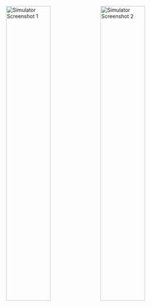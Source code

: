 <div style="display: flex; justify-content: space-between;">
  <img src="https://github.com/user-attachments/assets/5d0c6e1d-f478-4b6d-85be-8751124ffd7d" alt="Simulator Screenshot 1" style="width: 49%; height: 800px; object-fit: cover;">
  <img src="https://github.com/user-attachments/assets/0482072c-113f-4bbd-9212-c10c5c01d993" alt="Simulator Screenshot 2" style="width: 49%; height: 800px; object-fit: cover;">
</div>
